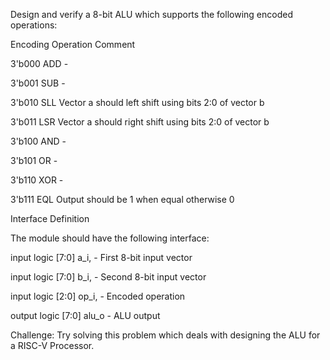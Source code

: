 Design and verify a 8-bit ALU which supports the following encoded operations:

Encoding	Operation	Comment 

3'b000	ADD	-

3'b001	SUB	-

3'b010	SLL	Vector a should left shift using bits 2:0 of vector b

3'b011	LSR	Vector a should right shift using bits 2:0 of vector b

3'b100	AND	-

3'b101	OR	-

3'b110	XOR	-

3'b111	EQL	Output should be 1 when equal otherwise 0

Interface Definition

The module should have the following interface:

input     logic [7:0]   a_i,  - First 8-bit input vector

input     logic [7:0]   b_i,  - Second 8-bit input vector

input     logic [2:0]   op_i, - Encoded operation

output    logic [7:0]   alu_o - ALU output

Challenge:
Try solving this problem which deals with designing the ALU for a RISC-V Processor.